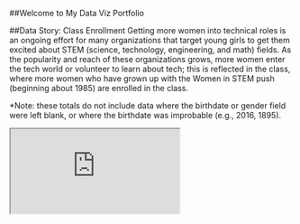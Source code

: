 ##Welcome to My Data Viz Portfolio

##Data Story: Class Enrollment
Getting more women into technical roles is an ongoing effort for many organizations that target young girls to get them excited about STEM (science, technology, engineering, and math) fields. As the popularity and reach of these organizations grows, more women enter the tech world or volunteer to learn about tech; this is reflected in the class, where more women who have grown up with the Women in STEM push (beginning about 1985) are enrolled in the class.

*Note: these totals do not include data where the birthdate or gender field were left blank, or where the birthdate was improbable (e.g., 2016, 1895).

<iframe src="https://public.tableau.com/views/ClassEnrollment/ClassEnrollmentbyGenderandBirthYear?:embed=y&:display_count=yes"></iframe>
